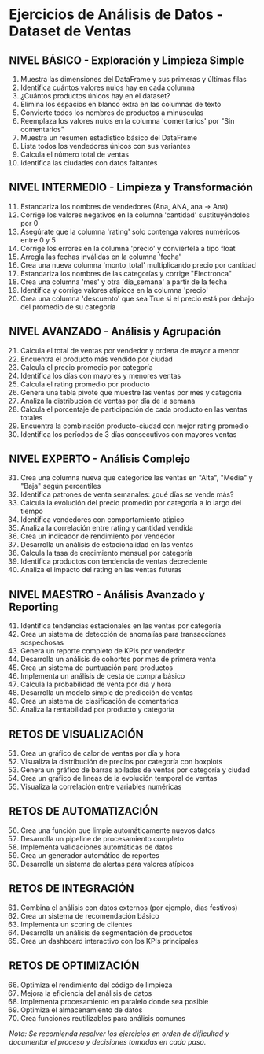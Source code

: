 # Ejercicios de Análisis de Datos - Dataset de Ventas

## NIVEL BÁSICO - Exploración y Limpieza Simple
1. Muestra las dimensiones del DataFrame y sus primeras y últimas filas
2. Identifica cuántos valores nulos hay en cada columna
3. ¿Cuántos productos únicos hay en el dataset?
4. Elimina los espacios en blanco extra en las columnas de texto
5. Convierte todos los nombres de productos a minúsculas
6. Reemplaza los valores nulos en la columna 'comentarios' por "Sin comentarios"
7. Muestra un resumen estadístico básico del DataFrame
8. Lista todos los vendedores únicos con sus variantes
9. Calcula el número total de ventas
10. Identifica las ciudades con datos faltantes

## NIVEL INTERMEDIO - Limpieza y Transformación
11. Estandariza los nombres de vendedores (Ana, ANA, ana → Ana)
12. Corrige los valores negativos en la columna 'cantidad' sustituyéndolos por 0
13. Asegúrate que la columna 'rating' solo contenga valores numéricos entre 0 y 5
14. Corrige los errores en la columna 'precio' y conviértela a tipo float
15. Arregla las fechas inválidas en la columna 'fecha'
16. Crea una nueva columna 'monto_total' multiplicando precio por cantidad
17. Estandariza los nombres de las categorías y corrige "Electronca"
18. Crea una columna 'mes' y otra 'día_semana' a partir de la fecha
19. Identifica y corrige valores atípicos en la columna 'precio'
20. Crea una columna 'descuento' que sea True si el precio está por debajo del promedio de su categoría

## NIVEL AVANZADO - Análisis y Agrupación
21. Calcula el total de ventas por vendedor y ordena de mayor a menor
22. Encuentra el producto más vendido por ciudad
23. Calcula el precio promedio por categoría
24. Identifica los días con mayores y menores ventas
25. Calcula el rating promedio por producto
26. Genera una tabla pivote que muestre las ventas por mes y categoría
27. Analiza la distribución de ventas por día de la semana
28. Calcula el porcentaje de participación de cada producto en las ventas totales
29. Encuentra la combinación producto-ciudad con mejor rating promedio
30. Identifica los períodos de 3 días consecutivos con mayores ventas

## NIVEL EXPERTO - Análisis Complejo
31. Crea una columna nueva que categorice las ventas en "Alta", "Media" y "Baja" según percentiles
32. Identifica patrones de venta semanales: ¿qué días se vende más?
33. Calcula la evolución del precio promedio por categoría a lo largo del tiempo
34. Identifica vendedores con comportamiento atípico
35. Analiza la correlación entre rating y cantidad vendida
36. Crea un indicador de rendimiento por vendedor
37. Desarrolla un análisis de estacionalidad en las ventas
38. Calcula la tasa de crecimiento mensual por categoría
39. Identifica productos con tendencia de ventas decreciente
40. Analiza el impacto del rating en las ventas futuras

## NIVEL MAESTRO - Análisis Avanzado y Reporting
41. Identifica tendencias estacionales en las ventas por categoría
42. Crea un sistema de detección de anomalías para transacciones sospechosas
43. Genera un reporte completo de KPIs por vendedor
44. Desarrolla un análisis de cohortes por mes de primera venta
45. Crea un sistema de puntuación para productos
46. Implementa un análisis de cesta de compra básico
47. Calcula la probabilidad de venta por día y hora
48. Desarrolla un modelo simple de predicción de ventas
49. Crea un sistema de clasificación de comentarios
50. Analiza la rentabilidad por producto y categoría

## RETOS DE VISUALIZACIÓN
51. Crea un gráfico de calor de ventas por día y hora
52. Visualiza la distribución de precios por categoría con boxplots
53. Genera un gráfico de barras apiladas de ventas por categoría y ciudad
54. Crea un gráfico de líneas de la evolución temporal de ventas
55. Visualiza la correlación entre variables numéricas

## RETOS DE AUTOMATIZACIÓN
56. Crea una función que limpie automáticamente nuevos datos
57. Desarrolla un pipeline de procesamiento completo
58. Implementa validaciones automáticas de datos
59. Crea un generador automático de reportes
60. Desarrolla un sistema de alertas para valores atípicos

## RETOS DE INTEGRACIÓN
61. Combina el análisis con datos externos (por ejemplo, días festivos)
62. Crea un sistema de recomendación básico
63. Implementa un scoring de clientes
64. Desarrolla un análisis de segmentación de productos
65. Crea un dashboard interactivo con los KPIs principales

## RETOS DE OPTIMIZACIÓN
66. Optimiza el rendimiento del código de limpieza
67. Mejora la eficiencia del análisis de datos
68. Implementa procesamiento en paralelo donde sea posible
69. Optimiza el almacenamiento de datos
70. Crea funciones reutilizables para análisis comunes

_Nota: Se recomienda resolver los ejercicios en orden de dificultad y documentar el proceso y decisiones tomadas en cada paso._